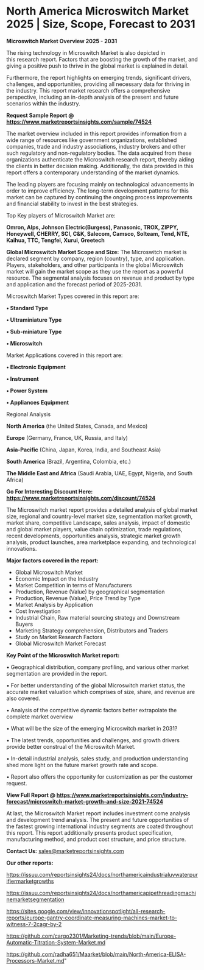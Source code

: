 # North America Microswitch Market 2025 | Size, Scope, Forecast to 2031

<Strong> Microswitch Market Overview 2025 - 2031</strong>

The rising technology in Microswitch Market is also depicted in this research report. Factors that are boosting the growth of the market, and giving a positive push to thrive in the global market is explained in detail.

Furthermore, the report highlights on emerging trends, significant drivers, challenges, and opportunities, providing all necessary data for thriving in the industry. This report market research offers a comprehensive perspective, including an in-depth analysis of the present and future scenarios within the industry.

<strong>Request Sample Report @ <a href=https://www.marketreportsinsights.com/sample/74524>https://www.marketreportsinsights.com/sample/74524</a></strong>

The market overview included in this report provides information from a wide range of resources like government organizations, established companies, trade and industry associations, industry brokers and other such regulatory and non-regulatory bodies. The data acquired from these organizations authenticate the Microswitch research report, thereby aiding the clients in better decision making. Additionally, the data provided in this report offers a contemporary understanding of the market dynamics.

The leading players are focusing mainly on technological advancements in order to improve efficiency. The long-term development patterns for this market can be captured by continuing the ongoing process improvements and financial stability to invest in the best strategies.

Top Key players of Microswitch Market are:

<strong>Omron, Alps, Johnson Electric(Burgess), Panasonic, TROX, ZIPPY, Honeywell, CHERRY, SCI, C&K, Salecom, Camsco, Solteam, Tend, NTE, Kaihua, TTC, Tengfei, Xurui, Greetech</strong>

<strong><b>Global Microswitch Market Scope and Size:</b></strong>
The Microswitch market is declared segment by company, region (country), type, and application. Players, stakeholders, and other participants in the global Microswitch market will gain the market scope as they use the report as a powerful resource. The segmental analysis focuses on revenue and product by type and application and the forecast period of 2025-2031.

Microswitch Market Types covered in this report are:

<strong>• Standard Type

• Ultraminiature Type

• Sub-miniature Type

• Microswitch</strong>

Market Applications covered in this report are:

<strong>• Electronic Equipment

• Instrument

• Power System

• Appliances Equipment</strong> 

Regional Analysis

<strong>North America</strong> (the United States, Canada, and Mexico)

<strong>Europe</strong> (Germany, France, UK, Russia, and Italy)

<strong>Asia-Pacific</strong> (China, Japan, Korea, India, and Southeast Asia)

<strong>South America</strong> (Brazil, Argentina, Colombia, etc.)

<strong>The Middle East and Africa</strong> (Saudi Arabia, UAE, Egypt, Nigeria, and South Africa)

<strong>Go For Interesting Discount Here: <a href=https://www.marketreportsinsights.com/discount/74524>https://www.marketreportsinsights.com/discount/74524</a></strong>

The Microswitch market report provides a detailed analysis of global market size, regional and country-level market size, segmentation market growth, market share, competitive Landscape, sales analysis, impact of domestic and global market players, value chain optimization, trade regulations, recent developments, opportunities analysis, strategic market growth analysis, product launches, area marketplace expanding, and technological innovations.

<strong><b>Major factors covered in the report:</b></strong>
<ul>
  <li>Global Microswitch Market </li>
  <li>Economic Impact on the Industry</li>
  <li>Market Competition in terms of Manufacturers</li>
  <li>Production, Revenue (Value) by geographical segmentation</li>
  <li>Production, Revenue (Value), Price Trend by Type</li>
  <li>Market Analysis by Application</li>
  <li>Cost Investigation</li>
  <li>Industrial Chain, Raw material sourcing strategy and Downstream Buyers</li>
  <li>Marketing Strategy comprehension, Distributors and Traders</li>
  <li>Study on Market Research Factors</li>
  <li>Global Microswitch Market Forecast</li>
</ul>

<strong><b>Key Point of the Microswitch Market report:</b></strong>

• Geographical distribution, company profiling, and various other market segmentation are provided in the report.

• For better understanding of the global Microswitch market status, the accurate market valuation which comprises of size, share, and revenue are also covered.

• Analysis of the competitive dynamic factors better extrapolate the complete market overview

• What will be the size of the emerging Microswitch market in 2031?

• The latest trends, opportunities and challenges, and growth drivers provide better construal of the Microswitch Market.

• In-detail industrial analysis, sales study, and production understanding shed more light on the future market growth rate and scope.

• Report also offers the opportunity for customization as per the customer request.

<strong><b>View Full Report @ <a href=https://www.marketreportsinsights.com/industry-forecast/microswitch-market-growth-and-size-2021-74524>https://www.marketreportsinsights.com/industry-forecast/microswitch-market-growth-and-size-2021-74524</a></b></strong>


At last, the Microswitch Market report includes investment come analysis and development trend analysis. The present and future opportunities of the fastest growing international industry segments are coated throughout this report. This report additionally presents product specification, manufacturing method, and product cost structure, and price structure.

<strong>Contact Us:</strong>
sales@marketreportsinsights.com

<strong>Our other reports:</strong>

<a href=https://issuu.com/reportsinsights24/docs/northamericaindustrialuvwaterpurifiermarketgrowths>https://issuu.com/reportsinsights24/docs/northamericaindustrialuvwaterpurifiermarketgrowths</a>

<a href=https://issuu.com/reportsinsights24/docs/northamericapipethreadingmachinemarketsegmentation>https://issuu.com/reportsinsights24/docs/northamericapipethreadingmachinemarketsegmentation</a>

<a href=https://sites.google.com/view/innovationspotlight/all-research-reports/europe-gantry-coordinate-measuring-machines-market-to-witness-7-2cagr-by-2>https://sites.google.com/view/innovationspotlight/all-research-reports/europe-gantry-coordinate-measuring-machines-market-to-witness-7-2cagr-by-2</a>

<a href=https://github.com/cargo2301/Marketing-trends/blob/main/Europe-Automatic-Titration-System-Market.md>https://github.com/cargo2301/Marketing-trends/blob/main/Europe-Automatic-Titration-System-Market.md</a>

<a href=https://github.com/radha651/Maarket/blob/main/North-America-ELISA-Processors-Market.md>https://github.com/radha651/Maarket/blob/main/North-America-ELISA-Processors-Market.md</a>"
